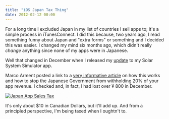 ```yaml
---
title: "iOS Japan Tax Thing"
date: 2012-02-12 00:00
---
```


For a long time I excluded Japan in my list of countries I sell apps to; it's a simple process in iTunesConnect. I did this because, two years ago, I read something funny about Japan and "extra forms" or something and I decided this was easier. I changed my mind six months ago, which didn't really _change_&nbsp;anything since none of my apps were in Japanese.

Well that changed in December when I released my [update](/blog/solar-system-simulator-update/) to my Solar System Simulator app.

Marco Arment posted a link to a [very informative article](http://david-smith.org/blog/2012/02/01/understanding-japanese-app-store-withholding/) on how this works and how to stop the Japanese Government from withholding 20% of your app revenue. I checked and, in fact, I had lost over ¥&nbsp;800 in December.

 [![Japan App Sales Tax](https://ashfurrow.com/wp-content/uploads/Screen-Shot-2012-02-12-at-10.08.14-AM.png "Japan App Sales Tax")](https://ashfurrow.com/wp-content/uploads/Screen-Shot-2012-02-12-at-10.08.14-AM.png)

It's only about $10 in Canadian Dollars, but it'll add up. And from a principled perspective, I'm being taxed when I oughtn't to.

<!-- more -->
